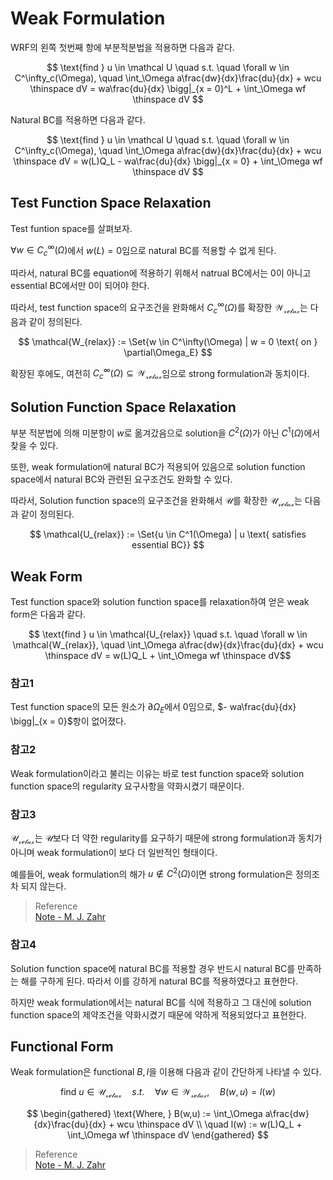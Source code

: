 # Weak Formulation
WRF의 왼쪽 첫번째 항에 부분적분법을 적용하면 다음과 같다.  

$$ \text{find } u \in \mathcal U \quad s.t. \quad \forall w \in C^\infty_c(\Omega), \quad \int_\Omega a\frac{dw}{dx}\frac{du}{dx} + wcu \thinspace dV = wa\frac{du}{dx} \bigg|_{x = 0}^L + \int_\Omega wf \thinspace dV $$

Natural BC를 적용하면 다음과 같다.  

$$ \text{find } u \in \mathcal U \quad s.t. \quad \forall w \in C^\infty_c(\Omega), \quad \int_\Omega a\frac{dw}{dx}\frac{du}{dx} + wcu \thinspace dV = w(L)Q_L - wa\frac{du}{dx} \bigg|_{x = 0} + \int_\Omega wf \thinspace dV  $$

## Test Function Space Relaxation
Test funtion space를 살펴보자.

$\forall w \in C^\infty_c(\Omega)$에서 $w(L)=0$임으로 natural BC를 적용할 수 없게 된다.

따라서, natural BC를 equation에 적용하기 위해서 natrual BC에서는 0이 아니고 essential BC에서만 0이 되어야 한다.

따라서, test function space의 요구조건을 완화해서 $C^\infty_c(\Omega)$를 확장한 $\mathcal{W_{relax}}$는 다음과 같이 정의된다.

$$ \mathcal{W_{relax}} := \Set{w \in C^\infty(\Omega) | w = 0 \text{ on } \partial\Omega_E} $$

확장된 후에도, 여전히 $C^\infty_c(\Omega) \subseteq \mathcal{W_{relax}}$임으로 strong formulation과 동치이다.

## Solution Function Space Relaxation
부분 적분법에 의해 미분항이 $w$로 옮겨갔음으로 solution을 $C^2(\Omega)$가 아닌 $C^1(\Omega)$에서 찾을 수 있다. 

또한, weak formulation에 natural BC가 적용되어 있음으로 solution function space에서 natural BC와 관련된 요구조건도 완화할 수 있다.

따라서, Solution function space의 요구조건을 완화해서 $\mathcal U$를 확장한 $\mathcal{U_{relax}}$는 다음과 같이 정의된다.

$$ \mathcal{U_{relax}} := \Set{u \in C^1(\Omega) | u \text{ satisfies essential BC}} $$

## Weak Form
Test function space와 solution function space를 relaxation하여 얻은 weak form은 다음과 같다.

$$ \text{find } u \in \mathcal{U_{relax}} \quad s.t. \quad \forall w \in \mathcal{W_{relax}}, \quad \int_\Omega a\frac{dw}{dx}\frac{du}{dx} + wcu \thinspace dV = w(L)Q_L + \int_\Omega wf \thinspace dV$$

### 참고1
Test function space의 모든 원소가 $\partial\Omega_E$에서 $0$임으로, $- wa\frac{du}{dx} \bigg|_{x = 0}$항이 없어졌다.

### 참고2
Weak formulation이라고 불리는 이유는 바로 test function space와 solution function space의 regularity 요구사항을 약화시켰기 때문이다. 

### 참고3
$\mathcal{U_{relax}}$는 $\mathcal U$보다 더 약한 regularity를 요구하기 때문에 strong formulation과 동치가 아니며 weak formulation이 보다 더 일반적인 형태이다. 

예를들어, weak formulation의 해가 $u \notin C^2(\Omega)$이면 strong formulation은 정의조차 되지 않는다.

> Reference  
> [Note - M. J. Zahr](https://mjzahr.github.io/content/ame40541/spr20/ch03-wres-solo.pdf)

### 참고4
Solution function space에 natural BC를 적용할 경우 반드시 natural BC를 만족하는 해를 구하게 된다. 따라서 이를 강하게 natural BC를 적용하였다고 표현한다. 

하지만 weak formulation에서는 natural BC를 식에 적용하고 그 대신에 solution function space의 제약조건을 약화시켰기 때문에 약하게 적용되었다고 표현한다. 

## Functional Form
Weak formulation은 functional $B,l$을 이용해 다음과 같이 간단하게 나타낼 수 있다.

$$ \text{find } u \in \mathcal{U_{relax}} \quad s.t. \quad \forall w \in \mathcal{W_{relax}}, \quad B(w,u) = l(w) $$

$$ \begin{gathered} \text{Where, } B(w,u) :=  \int_\Omega a\frac{dw}{dx}\frac{du}{dx} + wcu \thinspace dV \\ \quad l(w) := w(L)Q_L + \int_\Omega wf \thinspace dV \end{gathered} $$

> Reference  
> [Note - M. J. Zahr](https://mjzahr.github.io/content/ame40541/spr20/ch03-wres-solo.pdf)